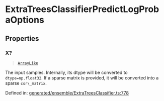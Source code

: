 # ExtraTreesClassifierPredictLogProbaOptions

## Properties

### X?

> [`ArrayLike`](../types/ArrayLike.md)

The input samples. Internally, its dtype will be converted to `dtype=np.float32`. If a sparse matrix is provided, it will be converted into a sparse `csr\_matrix`.

Defined in:  [generated/ensemble/ExtraTreesClassifier.ts:778](https://github.com/transitive-bullshit/scikit-learn-ts/blob/b59c1ff/packages/sklearn/src/generated/ensemble/ExtraTreesClassifier.ts#L778)

